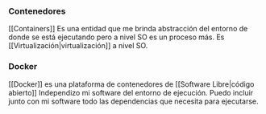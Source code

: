### Contenedores
[[Containers]]
Es una entidad que me brinda abstracción del entorno de donde se está ejecutando pero a nivel SO es un proceso más.
Es [[Virtualización|virtualización]] a nivel SO.

### Docker
[[Docker]] es una plataforma de contenedores de [[Software Libre|código abierto]]
Independizo mi software del entorno de ejecución. Puedo incluir junto con mi software todo las dependencias que necesita para ejecutarse.